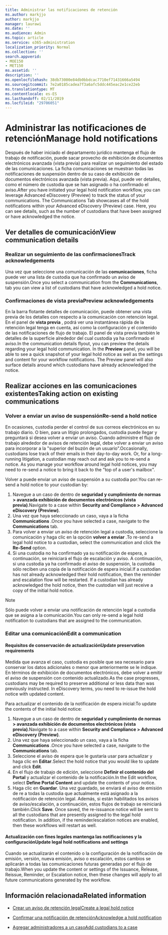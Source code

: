 ```yaml
---
title: Administrar las notificaciones de retención
ms.author: markjjo
author: markjjo
manager: laurawi
ms.date: ''
ms.audience: Admin
ms.topic: article
ms.service: o365-administration
localization_priority: Normal
ms.collection: ''
search.appverid:
- MOE150
- MET150
ms.assetid: ''
description: ''
ms.openlocfilehash: 38db73000e84db0bbdcac7710ef71431666a5494
ms.sourcegitcommit: 7e2a0185cadea7f3a6afc5ddc445eac2e1ce22eb
ms.translationtype: MT
ms.contentlocale: es-ES
ms.lasthandoff: 02/11/2019
ms.locfileid: "29706051"
---
```

# <a name="manage-hold-notifications"></a><span data-ttu-id="35827-102">Administrar las notificaciones de retención</span><span class="sxs-lookup"><span data-stu-id="35827-102">Manage hold notifications</span></span>

<span data-ttu-id="35827-p101">Después de haber iniciado el departamento jurídico mantenga el flujo de trabajo de notificación, puede sacar provecho de exhibición de documentos electrónicos avanzada (vista previa) para realizar un seguimiento del estado de las comunicaciones. La ficha comunicaciones se muestran todas las notificaciones de suspensión dentro de su caso de exhibición de documentos electrónicos avanzada (vista previa). Aquí, puede ver detalles, como el número de custodia que se han asignado o ha confirmado el aviso.</span><span class="sxs-lookup"><span data-stu-id="35827-p101">After you have initiated your legal hold notification workflow, you can leverage  Advanced eDiscovery (Preview) to track the status of your communications. The Communications Tab showcases all of the hold notifications within your Advanced eDiscovery (Preview) case. Here, you can see details, such as the number of custodians that have been assigned or have acknowledged the notice.</span></span>

## <a name="view-communication-details"></a><span data-ttu-id="35827-106">Ver detalles de comunicación</span><span class="sxs-lookup"><span data-stu-id="35827-106">View communication details</span></span>

### <a name="track-acknowledgements"></a><span data-ttu-id="35827-107">Realizar un seguimiento de las confirmaciones</span><span class="sxs-lookup"><span data-stu-id="35827-107">Track acknowledgements</span></span>

<span data-ttu-id="35827-108">Una vez que seleccione una comunicación de las **comunicaciones**, ficha puede ver una lista de custodia que ha confirmado un aviso de suspensión.</span><span class="sxs-lookup"><span data-stu-id="35827-108">Once you select a communication from the **Communications**, tab you can view a list of custodians that have acknowledged a hold notice.</span></span> 

### <a name="preview-acknowledgements"></a><span data-ttu-id="35827-109">Confirmaciones de vista previa</span><span class="sxs-lookup"><span data-stu-id="35827-109">Preview acknowledgements</span></span>

<span data-ttu-id="35827-p102">En la barra flotante detalles de comunicación, puede obtener una vista previa de los detalles con respecto a la comunicación con retención legal. En el panel de **vista previa** , podrá ver una instantánea rápida de la retención legal tenga en cuenta, así como la configuración y el contenido de las notificaciones de flujo de trabajo. El panel de vista previa también le detalles de la superficie alrededor del cual custodia ya ha confirmado el aviso.</span><span class="sxs-lookup"><span data-stu-id="35827-p102">In the communication details flyout, you can preview the details regarding your legal hold communication. In the **Preview** panel, you will be able to see a quick snapshot of your legal hold notice as well as the settings and content for your workflow notifications. The Preview panel will also surface details around which custodians have already acknowledged the notice.</span></span>

## <a name="taking-action-on-existing-communications"></a><span data-ttu-id="35827-113">Realizar acciones en las comunicaciones existentes</span><span class="sxs-lookup"><span data-stu-id="35827-113">Taking action on existing communications</span></span>

### <a name="re-send-a-hold-notice"></a><span data-ttu-id="35827-114">Volver a enviar un aviso de suspensión</span><span class="sxs-lookup"><span data-stu-id="35827-114">Re-send a hold notice</span></span>

<span data-ttu-id="35827-p103">En ocasiones, custodia perder el control de sus correos electrónicos en su trabajo diario. O bien, para un litigio prolongados, custodia puede llegar y preguntará si desea volver a enviar un aviso. Cuando administre el flujo de trabajo alrededor de avisos de retención legal, debe volver a enviar un aviso para incorporar a la "superior del buzón de un usuario".</span><span class="sxs-lookup"><span data-stu-id="35827-p103">Occasionally, custodians lose track of their emails in their day-to-day work. Or, for a long-running litigation, a custodian may reach out and ask you to re-send a notice. As you manage your workflow around legal hold notices, you may need to re-send a notice to bring it back to the "top of a user's mailbox".</span></span>

<span data-ttu-id="35827-118">Volver a puede enviar un aviso de suspensión a su custodia por:</span><span class="sxs-lookup"><span data-stu-id="35827-118">You can re-send a hold notice to your custodian by:</span></span>
1. <span data-ttu-id="35827-119">Navegue a un caso de dentro de **seguridad y cumplimiento de normas > avanzada exhibición de documentos electrónicos (vista previa)**.</span><span class="sxs-lookup"><span data-stu-id="35827-119">Navigate to a case within **Security and Compliance > Advanced eDiscovery (Preview)**.</span></span>
2. <span data-ttu-id="35827-120">Una vez que haya seleccionado un caso, vaya a la ficha **Communications** .</span><span class="sxs-lookup"><span data-stu-id="35827-120">Once you have selected a case, navigate to the **Communications** tab.</span></span>
3. <span data-ttu-id="35827-121">Para volver a enviar un aviso de retención legal a custodia, seleccione la comunicación y haga clic en la opción **volver a enviar** .</span><span class="sxs-lookup"><span data-stu-id="35827-121">To re-send a legal hold notice to a custodian, select the communication and click the **Re-Send** option.</span></span>
4. <span data-ttu-id="35827-p104">Si una custodia no ha confirmado ya su notificación de espera, a continuación, se reiniciará el flujo de escalación y aviso. A continuación, si una custodia ya ha confirmado el aviso de suspensión, la custodia sólo reciben una copia de la notificación de espera inicial.</span><span class="sxs-lookup"><span data-stu-id="35827-p104">If a custodian has not already acknowledged their hold notification, then the reminder and escalation flow will be restarted. If a custodian has already acknowledged the hold notice, then the custodian will just receive a copy of the initial hold notice.</span></span>

> [!NOTE]
> <span data-ttu-id="35827-124">Sólo puede volver a enviar una notificación de retención legal a custodia que se asigna a la comunicación.</span><span class="sxs-lookup"><span data-stu-id="35827-124">You can only re-send a legal hold notification to custodians that are assigned to the communication.</span></span> 

### <a name="edit-a-communication"></a><span data-ttu-id="35827-125">Editar una comunicación</span><span class="sxs-lookup"><span data-stu-id="35827-125">Edit a communication</span></span>

#### <a name="update-preservation-requirements"></a><span data-ttu-id="35827-126">Requisitos de conservación de actualización</span><span class="sxs-lookup"><span data-stu-id="35827-126">Update preservation requirements</span></span>
  
<span data-ttu-id="35827-p105">Medida que avanza el caso, custodia es posible que sea necesario para conservar los datos adicionales o menor que anteriormente se le indique. En términos de exhibición de documentos electrónicos, debe volver a emitir el aviso de suspensión con contenido actualizado.</span><span class="sxs-lookup"><span data-stu-id="35827-p105">As the case progresses, custodians may be required to preserve additional or less data than was previously instructed. In eDiscovery terms, you need to re-issue the hold notice with updated content.</span></span>

<span data-ttu-id="35827-129">Para actualizar el contenido de la notificación de espera inicial:</span><span class="sxs-lookup"><span data-stu-id="35827-129">To update the contents of the initial hold notice:</span></span>

1. <span data-ttu-id="35827-130">Navegue a un caso de dentro de **seguridad y cumplimiento de normas > avanzada exhibición de documentos electrónicos (vista previa)**.</span><span class="sxs-lookup"><span data-stu-id="35827-130">Navigate to a case within **Security and Compliance > Advanced eDiscovery (Preview)**.</span></span>
2. <span data-ttu-id="35827-131">Una vez que haya seleccionado un caso, vaya a la ficha **Communications** .</span><span class="sxs-lookup"><span data-stu-id="35827-131">Once you have selected a case, navigate to the **Communications** tab.</span></span>
3. <span data-ttu-id="35827-132">Seleccione el aviso de espera que le gustaría usar para actualizar y haga clic en **Editar**.</span><span class="sxs-lookup"><span data-stu-id="35827-132">Select the hold notice that you would like to update and click **Edit**.</span></span>
4. <span data-ttu-id="35827-133">En el flujo de trabajo de edición, seleccione **Definir el contenido del Portal** y actualizar el contenido de la notificación.</span><span class="sxs-lookup"><span data-stu-id="35827-133">In the Edit workflow, select **Define Portal Content** and update the contents of your notice.</span></span> 
5. <span data-ttu-id="35827-p106">Haga clic en **Guardar**. Una vez guardado, se enviará el aviso de emisión de re a todas la custodia que actualmente está asignado a la notificación de retención legal. Además, si están habilitados los avisos de aviso/escalación, a continuación, estos flujos de trabajo se reiniciará también.</span><span class="sxs-lookup"><span data-stu-id="35827-p106">Click **Save**. Once saved, the re-issuance notice will be sent to all the custodians that are presently assigned to the legal hold notification. In addition, if the reminder/escalation notices are enabled, then these workflows will restart as well.</span></span> 


#### <a name="update-legal-hold-notifications-and-settings"></a><span data-ttu-id="35827-137">Actualización con fines legales mantenga las notificaciones y la configuración</span><span class="sxs-lookup"><span data-stu-id="35827-137">Update legal hold notifications and settings</span></span>

<span data-ttu-id="35827-138">Cuando se actualizarán el contenido o la configuración de la notificación de emisión, versión, nueva emisión, aviso o escalación, estos cambios se aplicarán a todas las comunicaciones futuras generadas por el flujo de trabajo.</span><span class="sxs-lookup"><span data-stu-id="35827-138">When you update the content or settings of the Issuance, Release, Reissue, Reminder, or Escalation notice, then these changes will apply to all future communications generated by the workflow.</span></span>

## <a name="related-information"></a><span data-ttu-id="35827-139">Información relacionada</span><span class="sxs-lookup"><span data-stu-id="35827-139">Related information</span></span> 

- [<span data-ttu-id="35827-140">Crear un aviso de retención legal</span><span class="sxs-lookup"><span data-stu-id="35827-140">Create a legal hold notice</span></span>](create-hold-notification.md)
    
- [<span data-ttu-id="35827-141">Confirmar una notificación de retención</span><span class="sxs-lookup"><span data-stu-id="35827-141">Acknowledge a hold notification</span></span>](acknowledge-hold-notification.md)
    
- [<span data-ttu-id="35827-142">Agregar administradores a un caso</span><span class="sxs-lookup"><span data-stu-id="35827-142">Add custodians to a case</span></span>](add-custodians-to-case.md)